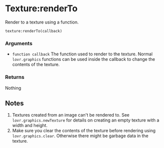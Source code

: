 <!--
category: reference
-->

Texture:renderTo
===

Render to a texture using a function.

    texture:renderTo(callback)

### Arguments

- `function callback` The function used to render to the texture.  Normal `lovr.graphics` functions
can be used inside the callback to change the contents of the texture.

### Returns

Nothing

Notes
---

1. Textures created from an image can't be rendered to.  See `lovr.graphics.newTexture` for details on
creating an empty texture with a width and height.
1. Make sure you clear the contents of the texture before rendering using `lovr.graphics.clear`.
Otherwise there might be garbage data in the texture.
